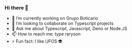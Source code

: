 ### Hi there 👋

- 🔭 I’m currently working on Grupo Boticario
- 👯 I’m looking to collaborate on Typescript projects
- 💬 Ask me about Typescript, Javascript, Deno or Node.JS
- 📫 How to reach me: type raryson
- ⚡ Fun fact: I like UFOS :alien:

